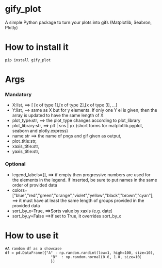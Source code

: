 # gify_plot
A simple Python package to turn your plots into gifs (Matplotlib, Seabron, Plotly)

# How to install it
`pip install gify_plot`

# Args
  ### Mandatory
  - X:list, ==> [ [x of type 1],[x of type 2],[x of type 3], ...]
  - Y:list, ==> same as X but for y elements. If only one Y el is given, then the array is updated to have the same length of X
  - plot_type:str, ==> the plot_type changes according to plot_library
  - plot_library:str, ==> plt | sns | px  (short forms for matplotlib.pyplot, seaborn and plotly.express)
  - name:str ==> the name of pngs and gif given as output,
  - plot_title:str,
  - xaxis_title:str,
  - yaxis_title:str,
  ### Optional
  - legend_labels=[], ==> if empty then progressive numbers are used for the elements in the legend. If inserted, be sure to put names in the same order of provided data
  - colors=["blue","red","green","orange","violet","yellow","black","brown","cyan"], ==> it must have at least the same length of groups provided in the provided data
  - sort_by_x=True, ==>Sorts value by xaxis (e.g. date)
  - sort_by_y=False ==>If set to True, it overrides sort_by_x

# How to use it
```
#A random df as a showcase
df = pd.DataFrame({"A" : np.random.randint(low=1, high=100, size=10),
                     "B"  : np.random.normal(0.0, 1.0, size=10)
                     })
```



